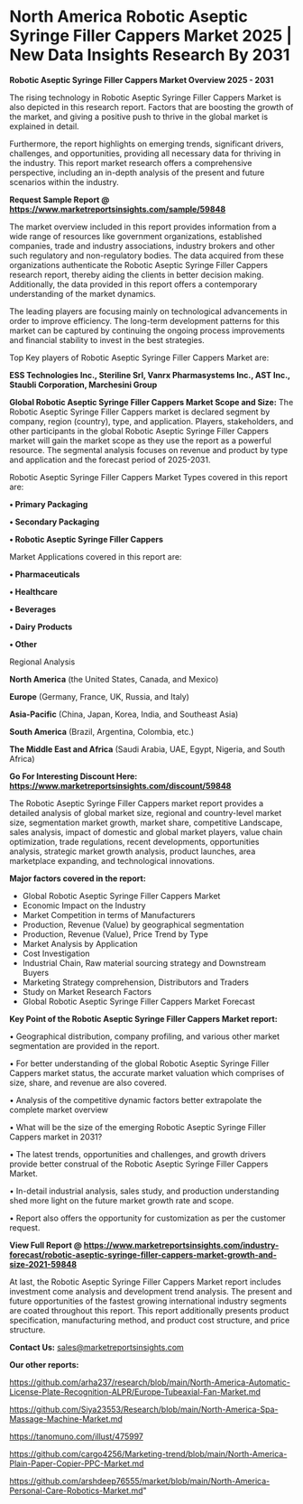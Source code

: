 # North America Robotic Aseptic Syringe Filler Cappers Market 2025 | New Data Insights Research By 2031

<Strong> Robotic Aseptic Syringe Filler Cappers Market Overview 2025 - 2031</strong>

The rising technology in Robotic Aseptic Syringe Filler Cappers Market is also depicted in this research report. Factors that are boosting the growth of the market, and giving a positive push to thrive in the global market is explained in detail.

Furthermore, the report highlights on emerging trends, significant drivers, challenges, and opportunities, providing all necessary data for thriving in the industry. This report market research offers a comprehensive perspective, including an in-depth analysis of the present and future scenarios within the industry.

<strong>Request Sample Report @ <a href=https://www.marketreportsinsights.com/sample/59848>https://www.marketreportsinsights.com/sample/59848</a></strong>

The market overview included in this report provides information from a wide range of resources like government organizations, established companies, trade and industry associations, industry brokers and other such regulatory and non-regulatory bodies. The data acquired from these organizations authenticate the Robotic Aseptic Syringe Filler Cappers research report, thereby aiding the clients in better decision making. Additionally, the data provided in this report offers a contemporary understanding of the market dynamics.

The leading players are focusing mainly on technological advancements in order to improve efficiency. The long-term development patterns for this market can be captured by continuing the ongoing process improvements and financial stability to invest in the best strategies.

Top Key players of Robotic Aseptic Syringe Filler Cappers Market are:

<strong>ESS Technologies Inc., Steriline Srl, Vanrx Pharmasystems Inc., AST Inc., Staubli Corporation, Marchesini Group</strong>

<strong><b>Global Robotic Aseptic Syringe Filler Cappers Market Scope and Size:</b></strong>
The Robotic Aseptic Syringe Filler Cappers market is declared segment by company, region (country), type, and application. Players, stakeholders, and other participants in the global Robotic Aseptic Syringe Filler Cappers market will gain the market scope as they use the report as a powerful resource. The segmental analysis focuses on revenue and product by type and application and the forecast period of 2025-2031.

Robotic Aseptic Syringe Filler Cappers Market Types covered in this report are:

<strong>• Primary Packaging

• Secondary Packaging

• Robotic Aseptic Syringe Filler Cappers</strong>

Market Applications covered in this report are:

<strong>• Pharmaceuticals

• Healthcare

• Beverages

• Dairy Products

• Other</strong> 

Regional Analysis

<strong>North America</strong> (the United States, Canada, and Mexico)

<strong>Europe</strong> (Germany, France, UK, Russia, and Italy)

<strong>Asia-Pacific</strong> (China, Japan, Korea, India, and Southeast Asia)

<strong>South America</strong> (Brazil, Argentina, Colombia, etc.)

<strong>The Middle East and Africa</strong> (Saudi Arabia, UAE, Egypt, Nigeria, and South Africa)

<strong>Go For Interesting Discount Here: <a href=https://www.marketreportsinsights.com/discount/59848>https://www.marketreportsinsights.com/discount/59848</a></strong>

The Robotic Aseptic Syringe Filler Cappers market report provides a detailed analysis of global market size, regional and country-level market size, segmentation market growth, market share, competitive Landscape, sales analysis, impact of domestic and global market players, value chain optimization, trade regulations, recent developments, opportunities analysis, strategic market growth analysis, product launches, area marketplace expanding, and technological innovations.

<strong><b>Major factors covered in the report:</b></strong>
<ul>
  <li>Global Robotic Aseptic Syringe Filler Cappers Market </li>
  <li>Economic Impact on the Industry</li>
  <li>Market Competition in terms of Manufacturers</li>
  <li>Production, Revenue (Value) by geographical segmentation</li>
  <li>Production, Revenue (Value), Price Trend by Type</li>
  <li>Market Analysis by Application</li>
  <li>Cost Investigation</li>
  <li>Industrial Chain, Raw material sourcing strategy and Downstream Buyers</li>
  <li>Marketing Strategy comprehension, Distributors and Traders</li>
  <li>Study on Market Research Factors</li>
  <li>Global Robotic Aseptic Syringe Filler Cappers Market Forecast</li>
</ul>

<strong><b>Key Point of the Robotic Aseptic Syringe Filler Cappers Market report:</b></strong>

• Geographical distribution, company profiling, and various other market segmentation are provided in the report.

• For better understanding of the global Robotic Aseptic Syringe Filler Cappers market status, the accurate market valuation which comprises of size, share, and revenue are also covered.

• Analysis of the competitive dynamic factors better extrapolate the complete market overview

• What will be the size of the emerging Robotic Aseptic Syringe Filler Cappers market in 2031?

• The latest trends, opportunities and challenges, and growth drivers provide better construal of the Robotic Aseptic Syringe Filler Cappers Market.

• In-detail industrial analysis, sales study, and production understanding shed more light on the future market growth rate and scope.

• Report also offers the opportunity for customization as per the customer request.

<strong><b>View Full Report @ <a href=https://www.marketreportsinsights.com/industry-forecast/robotic-aseptic-syringe-filler-cappers-market-growth-and-size-2021-59848>https://www.marketreportsinsights.com/industry-forecast/robotic-aseptic-syringe-filler-cappers-market-growth-and-size-2021-59848</a></b></strong>


At last, the Robotic Aseptic Syringe Filler Cappers Market report includes investment come analysis and development trend analysis. The present and future opportunities of the fastest growing international industry segments are coated throughout this report. This report additionally presents product specification, manufacturing method, and product cost structure, and price structure.

<strong>Contact Us:</strong>
sales@marketreportsinsights.com

<strong>Our other reports:</strong>

<a href=https://github.com/arha237/research/blob/main/North-America-Automatic-License-Plate-Recognition-ALPR/Europe-Tubeaxial-Fan-Market.md>https://github.com/arha237/research/blob/main/North-America-Automatic-License-Plate-Recognition-ALPR/Europe-Tubeaxial-Fan-Market.md</a>

<a href=https://github.com/Siya23553/Research/blob/main/North-America-Spa-Massage-Machine-Market.md>https://github.com/Siya23553/Research/blob/main/North-America-Spa-Massage-Machine-Market.md</a>

<a href=https://tanomuno.com/illust/475997>https://tanomuno.com/illust/475997</a>

<a href=https://github.com/cargo4256/Marketing-trend/blob/main/North-America-Plain-Paper-Copier-PPC-Market.md>https://github.com/cargo4256/Marketing-trend/blob/main/North-America-Plain-Paper-Copier-PPC-Market.md</a>

<a href=https://github.com/arshdeep76555/market/blob/main/North-America-Personal-Care-Robotics-Market.md>https://github.com/arshdeep76555/market/blob/main/North-America-Personal-Care-Robotics-Market.md</a>"
